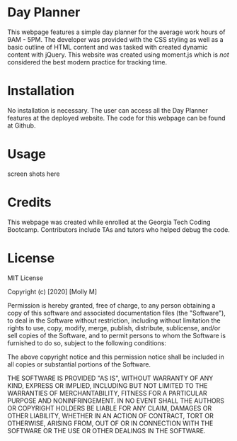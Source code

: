 # Day Planner
This webpage features a simple day planner for the average work hours of 9AM - 5PM. The developer was provided with the CSS styling as well as a basic outline of HTML content and was tasked with created dynamic content with jQuery. This website was created using moment.js which is *not* considered the best modern practice for tracking time.

# Installation
No installation is necessary. The user can access all the Day Planner features at the deployed website. The code for this webpage can be found at Github. 

# Usage

screen shots here

# Credits

This webpage was created while enrolled at the Georgia Tech Coding Bootcamp. Contributors include TAs and tutors who helped debug the code.

# License 

MIT License

Copyright (c) [2020] [Molly M]

Permission is hereby granted, free of charge, to any person obtaining a copy of this software and associated documentation files (the "Software"), to deal in the Software without restriction, including without limitation the rights to use, copy, modify, merge, publish, distribute, sublicense, and/or sell copies of the Software, and to permit persons to whom the Software is furnished to do so, subject to the following conditions:

The above copyright notice and this permission notice shall be included in all copies or substantial portions of the Software.

THE SOFTWARE IS PROVIDED "AS IS", WITHOUT WARRANTY OF ANY KIND, EXPRESS OR IMPLIED, INCLUDING BUT NOT LIMITED TO THE WARRANTIES OF MERCHANTABILITY, FITNESS FOR A PARTICULAR PURPOSE AND NONINFRINGEMENT. IN NO EVENT SHALL THE AUTHORS OR COPYRIGHT HOLDERS BE LIABLE FOR ANY CLAIM, DAMAGES OR OTHER LIABILITY, WHETHER IN AN ACTION OF CONTRACT, TORT OR OTHERWISE, ARISING FROM, OUT OF OR IN CONNECTION WITH THE SOFTWARE OR THE USE OR OTHER DEALINGS IN THE SOFTWARE.